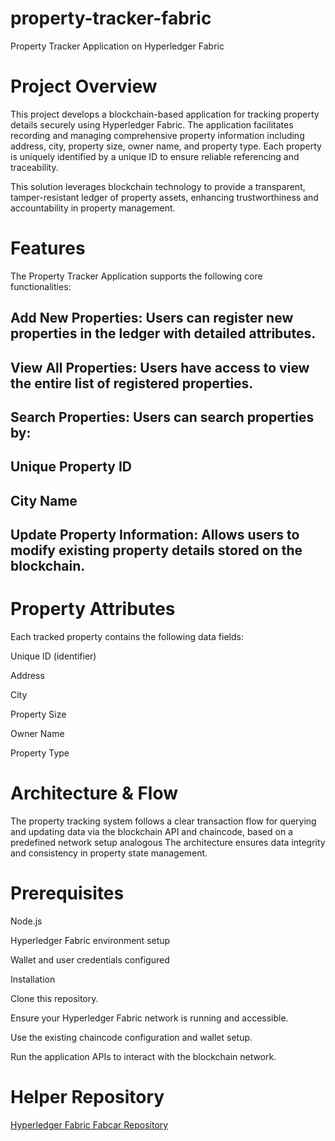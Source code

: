 # property-tracker-fabric

Property Tracker Application on Hyperledger Fabric

# Project Overview
This project develops a blockchain-based application for tracking property details securely using Hyperledger Fabric. The application facilitates recording and managing comprehensive property information including address, city, property size, owner name, and property type. Each property is uniquely identified by a unique ID to ensure reliable referencing and traceability.

This solution leverages blockchain technology to provide a transparent, tamper-resistant ledger of property assets, enhancing trustworthiness and accountability in property management.

# Features
The Property Tracker Application supports the following core functionalities:

## Add New Properties: Users can register new properties in the ledger with detailed attributes.

## View All Properties: Users have access to view the entire list of registered properties.

## Search Properties: Users can search properties by:

## Unique Property ID

## City Name

## Update Property Information: Allows users to modify existing property details stored on the blockchain.

# Property Attributes
Each tracked property contains the following data fields:

Unique ID (identifier)

Address

City

Property Size

Owner Name

Property Type

# Architecture & Flow
The property tracking system follows a clear transaction flow for querying and updating data via the blockchain API and chaincode, based on a predefined network setup analogous 
The architecture ensures data integrity and consistency in property state management.

# Prerequisites

Node.js

Hyperledger Fabric environment setup

Wallet and user credentials configured 

Installation

Clone this repository.

Ensure your Hyperledger Fabric network is running and accessible.

Use the existing chaincode configuration and wallet setup.

Run the application APIs to interact with the blockchain network.

# Helper Repository

[Hyperledger Fabric Fabcar Repository](https://github.com/YEASIN49/Hyperledger-Fabric-Fabcar.git)


